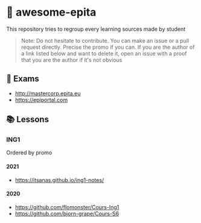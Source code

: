 # 🌟 awesome-epita
This repository tries to regroup every learning sources made by student

> Note: Do not hesitate to contribute. You can make an issue or a pull request directly. Precise the promo if you can.
> If you are the author of a link listed below and want to delete it, open an issue with a proof that you are the author if it's not obvious

## 🚨 Exams

- http://mastercorp.epita.eu
- https://epiportal.com

## 📚 Lessons

### ING1

Ordered by promo

#### 2021

- https://itsanas.github.io/ing1-notes/

#### 2020

- https://github.com/flomonster/Cours-Ing1
- https://github.com/bjorn-grape/Cours-S6
